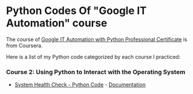 # Python Codes Of "Google IT Automation" course
The course of [Google IT Automation with Python Professional Certificate](https://www.coursera.org/professional-certificates/google-it-automation. "link") is from Coursera.

Here is a list of my Python code categorized by each course I practiced:

### Course 2: Using Python to Interact with the Operating System
- [System Health Check - Python Code](https://github.com/MrkTheCoder/Python_Codes_Of_Coursera_Google_IT_Automation_Course/blob/main/Course%2002%20-%20Using%20Python%20to%20Interact%20with%20the%20Operating%20System/health_check.py "Python Code") - [Documentation](https://github.com/MrkTheCoder/Python_Codes_Of_Coursera_Google_IT_Automation_Course/blob/main/Course%2002%20-%20Using%20Python%20to%20Interact%20with%20the%20Operating%20System/health_check.md "Doc")
